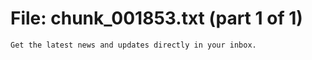 ﻿# File: chunk_001853.txt (part 1 of 1)
```
Get the latest news and updates directly in your inbox.
```

